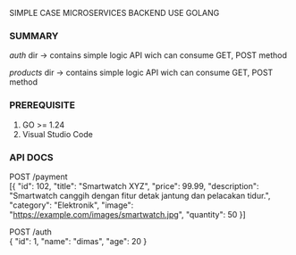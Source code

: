 SIMPLE CASE MICROSERVICES BACKEND USE GOLANG

### SUMMARY

_auth_ dir -> contains simple logic API wich can consume GET, POST method <br />

_products_ dir -> contains simple logic API wich can consume GET, POST method

### PREREQUISITE

1. GO >= 1.24
2. Visual Studio Code

### API DOCS

POST /payment <br />
[{
"id": 102,
"title": "Smartwatch XYZ",
"price": 99.99,
"description": "Smartwatch canggih dengan fitur detak jantung dan pelacakan tidur.",
"category": "Elektronik",
"image": "https://example.com/images/smartwatch.jpg",
"quantity": 50
}]

POST /auth <br />
{
"id": 1,
"name": "dimas",
"age": 20
}
